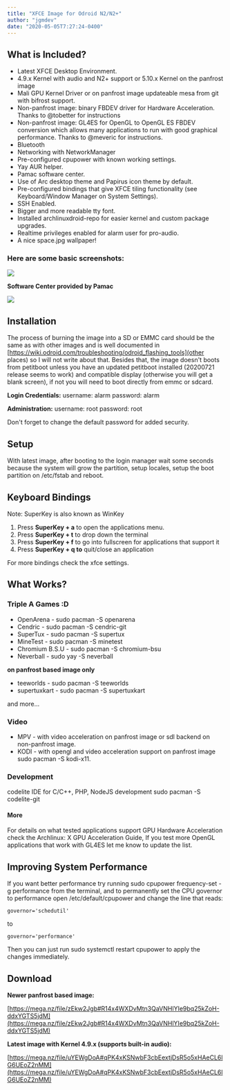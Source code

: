 ```yaml
---
title: "XFCE Image for Odroid N2/N2+"
author: "jgmdev"
date: "2020-05-05T7:27:24-0400"
---
```


## What is Included?

* Latest XFCE Desktop Environment.
* 4.9.x Kernel with audio and N2+ support or 5.10.x Kernel on the panfrost image
* Mali GPU Kernel Driver or on panfrost image updateable mesa from git with bifrost support.
* Non-panfrost image: binary FBDEV driver for Hardware Acceleration. Thanks to @tobetter for instructions
* Non-panfrost image: GL4ES for OpenGL to OpenGL ES FBDEV conversion which allows many applications to run with good graphical performance. Thanks to @meveric for instructions.
* Bluetooth
* Networking with NetworkManager
* Pre-configured cpupower with known working settings.
* Yay AUR helper.
* Pamac software center.
* Use of Arc desktop theme and Papirus icon theme by default.
* Pre-configured bindings that give XFCE tiling functionality (see Keyboard/Window Manager on System Settings).
* SSH Enabled.
* Bigger and more readable tty font.
* Installed archlinuxdroid-repo for easier kernel and custom package upgrades.
* Realtime privileges enabled for alarm user for pro-audio.
* A nice space.jpg wallpaper!

### Here are some basic screenshots:

<img class="img-fluid" src="{{ 'assets/img/xfce-ss01.png' | relative_url }}"/>

**Software Center provided by Pamac**

<img class="img-fluid" src="{{ 'assets/img/xfce-ss02.png' | relative_url }}"/>

## Installation

The process of burning the image into a SD or EMMC card should be the same as
with other images and is well documented in
[https://wiki.odroid.com/troubleshooting/odroid_flashing_tools](other places)
so I will not write about that. Besides that, the image doesn't boots from
petitboot unless you have an updated petitboot installed (20200721 release
seems to work) and compatible display (otherwise you will get a blank screen),
if not you will need to boot directly from emmc or sdcard.

**Login Credentials:**
username: alarm
password: alarm

**Administration:**
username: root
password: root

Don't forget to change the default password for added security.

## Setup

With latest image, after booting to the login manager wait some seconds
because the system will grow the partition, setup locales, setup the boot
partition on /etc/fstab and reboot.

## Keyboard Bindings

Note: SuperKey is also known as WinKey

1. Press **SuperKey + a** to open the applications menu.
2. Press **SuperKey + t** to drop down the terminal
3. Press **SuperKey + f** to go into fullscreen for applications that support it
4. Press **SuperKey + q to** quit/close an application

For more bindings check the xfce settings.

## What Works?

### Triple A Games :D

* OpenArena - sudo pacman -S openarena
* Cendric - sudo pacman -S cendric-git
* SuperTux - sudo pacman -S supertux
* MineTest - sudo pacman -S minetest
* Chromium B.S.U - sudo pacman -S chromium-bsu
* Neverball - sudo yay -S neverball

**on panfrost based image only**

* teeworlds - sudo pacman -S teeworlds
* supertuxkart - sudo pacman -S supertuxkart

and more...

### Video

* MPV - with video acceleration on panfrost image or sdl backend on non-panfrost image.
* KODI - with opengl and video acceleration support on panfrost image sudo pacman -S kodi-x11.

### Development

codelite IDE for C/C++, PHP, NodeJS development sudo pacman -S codelite-git

#### More

For details on what tested applications support GPU Hardware Acceleration
check the Archlinux: X GPU Acceleration Guide, If you test more OpenGL
applications that work with GL4ES let me know to update the list.

## Improving System Performance

If you want better performance try running sudo cpupower frequency-set -g
performance from the terminal, and to permanently set the CPU governor to
performance open /etc/default/cpupower and change the line that reads:

```
governor='schedutil'
```
to
```
governor='performance'
```

Then you can just run sudo systemctl restart cpupower to apply the changes
immediately.

## Download

**Newer panfrost based image:**

[https://mega.nz/file/zEkw2Jgb#R14x4WXDvMtn3QaVNHlYIe9bq25kZoH-ddxYGTS5jdM](https://mega.nz/file/zEkw2Jgb#R14x4WXDvMtn3QaVNHlYIe9bq25kZoH-ddxYGTS5jdM)

**Latest image with Kernel 4.9.x (supports built-in audio):**

[https://mega.nz/file/uYEWgDoA#qPK4xKSNwbF3cbEextjDsR5o5xHAeCL6lG6UEoZ2nMM](https://mega.nz/file/uYEWgDoA#qPK4xKSNwbF3cbEextjDsR5o5xHAeCL6lG6UEoZ2nMM)

